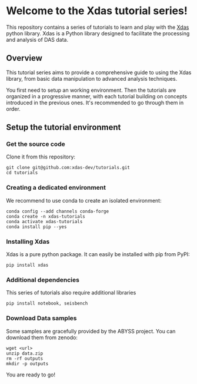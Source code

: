 # Welcome to the Xdas tutorial series!

This repository contains a series of tutorials to learn and play with the [Xdas](https://github.com/xdas-dev/xdas) python library. Xdas is a Python library designed to facilitate the processing and analysis of DAS data.


## Overview

This tutorial series aims to provide a comprehensive guide to using the Xdas library, from basic data manipulation to advanced analysis techniques.

You first need to setup an working environment. Then the tutorials are organized in a progressive manner, with each tutorial building on concepts introduced in the previous ones. It's recommended to go through them in order.

## Setup the tutorial environment

### Get the source code

Clone it from this repository:

```
git clone git@github.com:xdas-dev/tutorials.git
cd tutorials
```

### Creating a dedicated environment

We  recommend to use conda to create an isolated environment:

```
conda config --add channels conda-forge
conda create -n xdas-tutorials
conda activate xdas-tutorials
conda install pip --yes
```

### Installing Xdas

Xdas is a pure python package. It can easily be installed with pip from PyPI:

```
pip install xdas
```

### Additional dependencies

This series of tutorials also require additional libraries

```
pip install notebook, seisbench
```

### Download Data samples

Some samples are gracefully provided by the ABYSS project. You can download them from zenodo:

```
wget <url>
unzip data.zip
rm -rf outputs
mkdir -p outputs
```

You are ready to go!